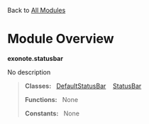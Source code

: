 Back to [All Modules](https://github.com/pyrustic/exonote/blob/master/docs/modules/README.md#readme)

# Module Overview

**exonote.statusbar**
 
No description

> **Classes:** &nbsp; [DefaultStatusBar](https://github.com/pyrustic/exonote/blob/master/docs/modules/content/exonote.statusbar/content/classes/DefaultStatusBar.md#class-defaultstatusbar) &nbsp;&nbsp; [StatusBar](https://github.com/pyrustic/exonote/blob/master/docs/modules/content/exonote.statusbar/content/classes/StatusBar.md#class-statusbar)
>
> **Functions:** &nbsp; None
>
> **Constants:** &nbsp; None
